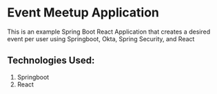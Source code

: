 # Event Meetup Application

This is an example Spring Boot React Application that creates a desired event per user using Springboot, Okta, Spring Security, and React

## Technologies Used:
1. Springboot
2. React
